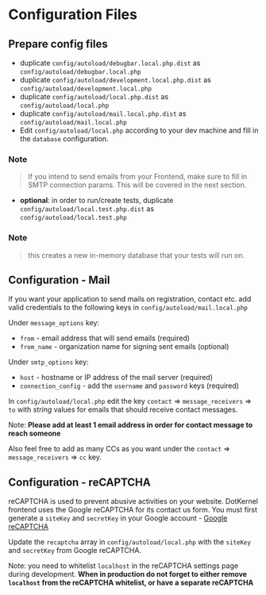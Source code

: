 # Configuration Files

## Prepare config files

- duplicate `config/autoload/debugbar.local.php.dist` as `config/autoload/debugbar.local.php`
- duplicate `config/autoload/development.local.php.dist` as `config/autoload/development.local.php`
- duplicate `config/autoload/local.php.dist` as `config/autoload/local.php`
- duplicate `config/autoload/mail.local.php.dist` as `config/autoload/mail.local.php`
- Edit `config/autoload/local.php` according to your dev machine and fill in the `database` configuration.

### Note

> If you intend to send emails from your Frontend, make sure to fill in SMTP connection params. This will be covered in the next section.

- **optional**: in order to run/create tests, duplicate `config/autoload/local.test.php.dist` as `config/autoload/local.test.php`

### Note

> this creates a new in-memory database that your tests will run on.

## Configuration - Mail

If you want your application to send mails on registration, contact etc. add valid credentials to the following keys in `config/autoload/mail.local.php`

Under `message_options` key:

- `from` - email address that will send emails (required)
- `from_name` - organization name for signing sent emails (optional)

Under `smtp_options` key:

- `host` - hostname or IP address of the mail server (required)
- `connection_config` - add the `username` and `password` keys (required)

In `config/autoload/local.php` edit the key `contact` => `message_receivers` => `to` with *string* values for emails that should receive contact messages.

Note: **Please add at least 1 email address in order for contact message to reach someone**

Also feel free to add as many CCs as you want under the `contact` => `message_receivers` => `cc` key.

## Configuration - reCAPTCHA

reCAPTCHA is used to prevent abusive activities on your website. DotKernel frontend uses the Google reCAPTCHA for its contact us form.
You must first generate a `siteKey` and `secretKey` in your Google account - [Google reCAPTCHA](https://www.google.com/recaptcha/admin)

Update the `recaptcha` array in `config/autoload/local.php` with the `siteKey` and `secretKey` from Google reCAPTCHA.

Note: you need to whitelist `localhost` in the reCAPTCHA settings page during development.
**When in production do not forget to either remove `localhost` from the reCAPTCHA whitelist, or have a separate reCAPTCHA**
